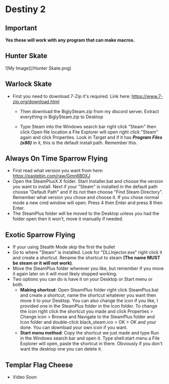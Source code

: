 # Destiny 2

  ## Important
  **Yes these will work with any program that can make macros.**

  ## Hunter Skate
  ![My Image](/Hunter Skate.png)
  
  ## Warlock Skate
  - First you need to download 7-Zip it's required.
	Link here: https://www.7-zip.org/download.html
	
	- Then download the BiglySteam.zip from my discord server. Extract everything in BiglySteam.zip to Desktop
	
	- Type Steam into the Windows search bar right click "Steam" then click Open file location a File Explorer will open right click "Steam" again and click Properties. Look in Target and if it has ***Program Files (x86)*** in it, this is the default install path. Remember this.
  
  ## Always On Time Sparrow Flying
  - First read what version you want from here: https://pastebin.com/raw/Gmn6B0XJ
  - Open the SteamPlusX.X folder. Start Installer.bat and choose the version you want to install. Next if your "Steam" is installed in the default path choose "Default Path" and if its not then choose "Find Steam Directory". Remember what version you chose and choose it. If you chose normal mode a new cmd window will open. Press 4 then Enter and press 8 then Enter.
  - The SteamPlus folder will be moved to the Desktop unless you had the folder open then it won't, move it manually if needed.
  
  ## Exotic Sparrow Flying
  - If your using Stealth Mode skip the first the bullet
  - Go to where "Steam" is installed. Look for "DLLInjector.exe" right click it and create a shortcut. Rename the shortcut to steam **(The name MUST be steam or it will not work)**.
  - Move the SteamPlus folder wherever you like, but remember if you move it again later on it will most likely stopped working.
  - Two options you can do is have it on your Desktop or Start menu or both.
	- **Making shortcut**: Open SteamPlus folder right click SteamPlus.bat and create a shortcut, name the shortcut whatever you want then move it to your Desktop. You can also change the icon if you like, I provided one in the SteamPlus folder in the Icon folder. To change the icon right click the shortcut you made and click Properties > Change icon > Browse and Navigate to the SteamPlus folder and Icon folder and double-click black_steam.ico > OK > OK and your done. You can download your own icon if you want.
	- **Start menu method**: Copy the shortcut we just made and type Run in the Windows search bar and open it. Type shell:start menu a File Explorer will open, paste the shortcut in there. Obviously if you don't want the desktop one you can delete it.
	
  ## Templar Flag Cheese
  - Video Soon